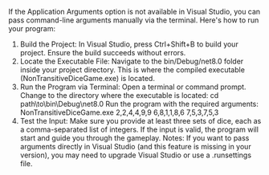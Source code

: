 If the Application Arguments option is not available in Visual Studio, you can pass command-line arguments manually via the terminal. Here's how to run your program:
1.	Build the Project: In Visual Studio, press Ctrl+Shift+B to build your project. Ensure the build succeeds without errors.
2.	Locate the Executable File: Navigate to the bin/Debug/net8.0 folder inside your project directory. This is where the compiled executable (NonTransitiveDiceGame.exe) is located.
3.	Run the Program via Terminal: Open a terminal or command prompt. Change to the directory where the executable is located: cd path\to\bin\Debug\net8.0 Run the program with the required arguments: NonTransitiveDiceGame.exe 2,2,4,4,9,9 6,8,1,1,8,6 7,5,3,7,5,3
4.	Test the Input: Make sure you provide at least three sets of dice, each as a comma-separated list of integers. If the input is valid, the program will start and guide you through the gameplay.
Notes: If you want to pass arguments directly in Visual Studio (and this feature is missing in your version), you may need to upgrade Visual Studio or use a .runsettings file.
